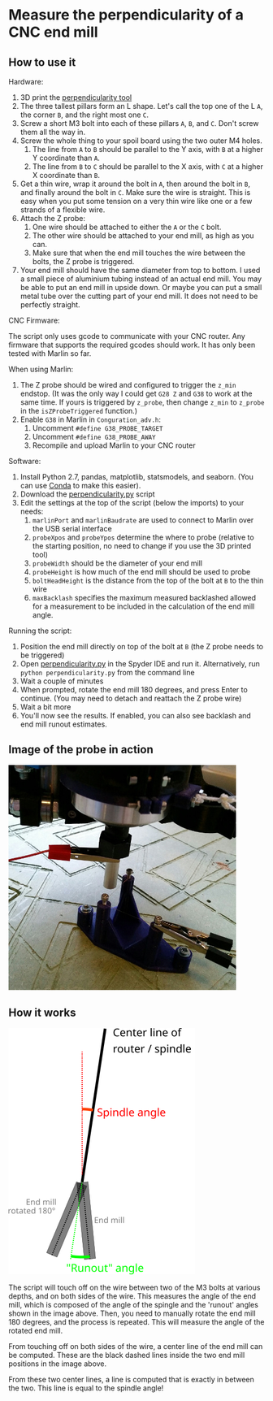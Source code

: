 # Measure the perpendicularity of a CNC end mill

## How to use it

Hardware:

1. 3D print the [perpendicularity tool](https://github.com/pvdbrand/cnc-z-perpendicularity/blob/master/perpendicularity-tool.stl)
1. The three tallest pillars form an L shape. Let's call the top one of the L `A`, the corner `B`, and the right most one `C`.
1. Screw a short M3 bolt into each of these pillars `A`, `B`, and `C`. Don't screw them all the way in. 
1. Screw the whole thing to your spoil board using the two outer M4 holes. 
   1. The line from `A` to `B` should be parallel to the Y axis, with `B` at a higher Y coordinate than `A`. 
   1. The line from `B` to `C` should be parallel to the X axis, with `C` at a higher X coordinate than `B`.
1. Get a thin wire, wrap it around the bolt in `A`, then around the bolt in `B`, and finally around the bolt in `C`. Make sure the wire is straight. This is easy when you put some tension on a very thin wire like one or a few strands of a flexible wire.
1. Attach the Z probe:
   1. One wire should be attached to either the `A` or the `C` bolt.
   1. The other wire should be attached to your end mill, as high as you can.
   1. Make sure that when the end mill touches the wire between the bolts, the Z probe is triggered.
1. Your end mill should have the same diameter from top to bottom. I used a small piece of aluminium tubing instead of an actual end mill. You may be able to put an end mill in upside down. Or maybe you can put a small metal tube over the cutting part of your end mill. It does not need to be perfectly straight.

CNC Firmware:

The script only uses gcode to communicate with your CNC router. Any firmware that supports the required gcodes should work. It has only been tested with Marlin so far.

When using Marlin:

1. The Z probe should be wired and configured to trigger the `z_min` endstop. (It was the only way I could get `G28 Z` and `G38` to work at the same time. If yours is triggered by `z_probe`, then change `z_min` to `z_probe` in the `isZProbeTriggered` function.)
1. Enable `G38` in Marlin in `Conguration_adv.h`:
   1. Uncomment `#define G38_PROBE_TARGET`
   1. Uncomment `#define G38_PROBE_AWAY`
   1. Recompile and upload Marlin to your CNC router

Software:

1. Install Python 2.7, pandas, matplotlib, statsmodels, and seaborn. (You can use [Conda](https://docs.conda.io/projects/conda/en/latest/user-guide/install/) to make this easier).
1. Download the [perpendicularity.py](https://github.com/pvdbrand/cnc-z-perpendicularity/blob/master/perpendicularity.py) script
1. Edit the settings at the top of the script (below the imports) to your needs:
   1. `marlinPort` and `marlinBaudrate` are used to connect to Marlin over the USB serial interface
   1. `probeXpos` and `probeYpos` determine the where to probe (relative to the starting position, no need to change if you use the 3D printed tool)
   1. `probeWidth` should be the diameter of your end mill
   1. `probeHeight` is how much of the end mill should be used to probe
   1. `boltHeadHeight` is the distance from the top of the bolt at `B` to the thin wire
   1. `maxBacklash` specifies the maximum measured backlashed allowed for a measurement to be included in the calculation of the end mill angle.

Running the script:

1. Position the end mill directly on top of the bolt at `B` (the Z probe needs to be triggered)
1. Open [perpendicularity.py](https://github.com/pvdbrand/cnc-z-perpendicularity/blob/master/perpendicularity.py) in the Spyder IDE and run it. Alternatively, run `python perpendicularity.py` from the command line
1. Wait a couple of minutes
1. When prompted, rotate the end mill 180 degrees, and press Enter to continue. (You may need to detach and reattach the Z probe wire)
1. Wait a bit more
1. You'll now see the results. If enabled, you can also see backlash and end mill runout estimates.

## Image of the probe in action

![probing](https://github.com/pvdbrand/cnc-z-perpendicularity/blob/master/probe-in-action.jpg)

## How it works

![angles](https://github.com/pvdbrand/cnc-z-perpendicularity/blob/master/angles.svg)

The script will touch off on the wire between two of the M3 bolts at various depths, and on both sides of the wire. This measures the angle of the end mill, which is composed of the angle of the spingle and the 'runout' angles shown in the image above. Then, you need to manually rotate the end mill 180 degrees, and the process is repeated. This will measure the angle of the rotated end mill.

From touching off on both sides of the wire, a center line of the end mill can be computed. These are the black dashed lines inside the two end mill positions in the image above. 

From these two center lines, a line is computed that is exactly in between the two. This line is equal to the spindle angle!
